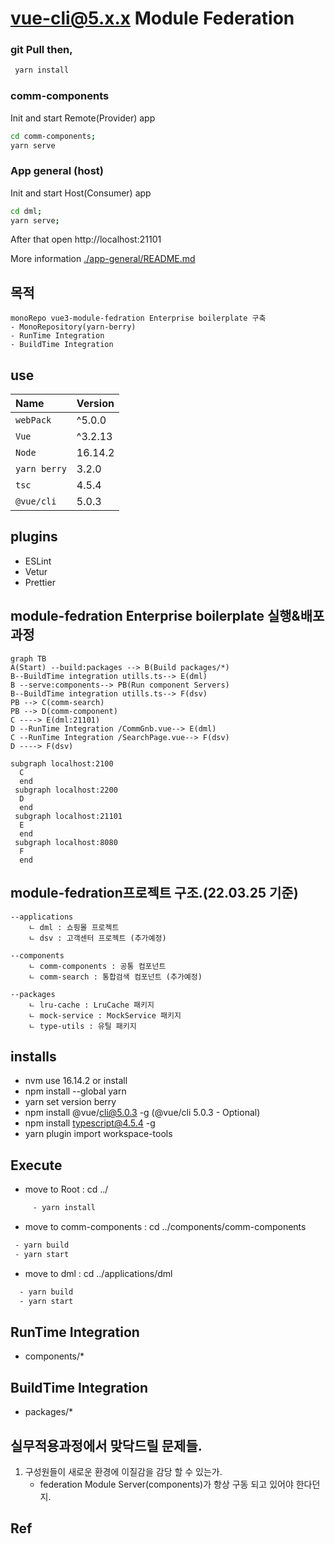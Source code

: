 # vue-cli@5.x.x Module Federation

### git Pull then,
```bash
 yarn install
```
 
### comm-components
Init and start Remote(Provider) app
```bash
cd comm-components;
yarn serve
```

### App general (host)
Init and start Host(Consumer) app
```bash
cd dml;
yarn serve;
```
After that open
http://localhost:21101

More information [./app-general/README.md](./app-general/README.md)




## 목적
```
monoRepo vue3-module-fedration Enterprise boilerplate 구축 
- MonoRepository(yarn-berry)
- RunTime Integration
- BuildTime Integration
```
 



## use
Name         | Version    |
:------      | :------    |
`webPack`    | ^5.0.0     | 
`Vue`        | ^3.2.13    | 
`Node`       | 16.14.2    |   
`yarn berry` | 3.2.0      |  
`tsc`        | 4.5.4      |
`@vue/cli`   | 5.0.3      |

## plugins
- ESLint
- Vetur
- Prettier


## module-fedration Enterprise boilerplate 실행&배포과정
```mermaid
graph TB
A(Start) --build:packages --> B(Build packages/*)
B--BuildTime integration utills.ts--> E(dml)
B --serve:components--> PB(Run component Servers)
B--BuildTime integration utills.ts--> F(dsv)
PB --> C(comm-search)
PB --> D(comm-component)
C ----> E(dml:21101)
D --RunTime Integration /CommGnb.vue--> E(dml)
C --RunTime Integration /SearchPage.vue--> F(dsv)
D ----> F(dsv)

subgraph localhost:2100
  C
  end
 subgraph localhost:2200
  D
  end
 subgraph localhost:21101
  E
  end
 subgraph localhost:8080
  F
  end
```


 ## module-fedration프로젝트 구조.(22.03.25 기준)
~~~
--applications
    ㄴ dml : 쇼핑몰 프로젝트
    ㄴ dsv : 고객센터 프로젝트 (추가예정)

--components
    ㄴ comm-components : 공통 컴포넌트
    ㄴ comm-search : 통합검색 컴포넌트 (추가예정)

--packages
    ㄴ lru-cache : LruCache 패키지
    ㄴ mock-service : MockService 패키지
    ㄴ type-utils : 유틸 패키지
~~~

## installs
- nvm use 16.14.2 or install
- npm install --global yarn
- yarn set version berry
- npm install @vue/cli@5.0.3 -g (@vue/cli 5.0.3 - Optional)
- npm install typescript@4.5.4 -g
- yarn plugin import workspace-tools

## Execute
  -  move to Root : cd ../
```bash
     - yarn install
```

  -  move to comm-components : cd ../components/comm-components
 ```bash
  - yarn build
  - yarn start
```

 -  move to dml :  cd ../applications/dml
```bash
  - yarn build
  - yarn start 
```


## RunTime Integration
 - components/*

## BuildTime Integration
 - packages/*



## 실무적용과정에서 맞닥드릴 문제들.
 1. 구성원들이 새로운 환경에 이질감을 감당 할 수 있는가.
    - federation Module Server(components)가 항상 구동 되고 있어야 한다던지.
 

## Ref
